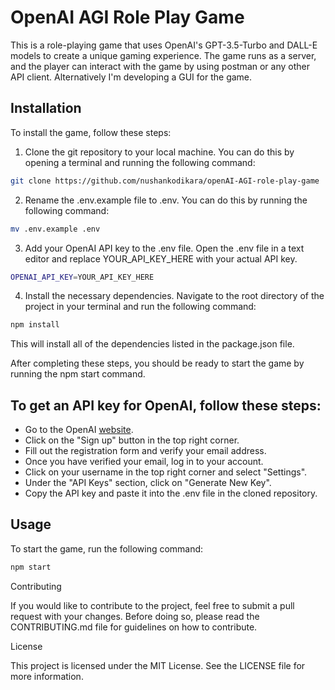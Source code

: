 # OpenAI AGI Role Play Game

This is a role-playing game that uses OpenAI's GPT-3.5-Turbo and DALL-E models to create a unique gaming experience. The game runs as a server, and the player can interact with the game by using postman or any other API client. Alternatively I'm developing a GUI for the game.

## Installation

To install the game, follow these steps:

1. Clone the git repository to your local machine. You can do this by opening a terminal and running the following command:

```bash
git clone https://github.com/nushankodikara/openAI-AGI-role-play-game
```

2. Rename the .env.example file to .env. You can do this by running the following command:

```bash
mv .env.example .env
```

3. Add your OpenAI API key to the .env file. Open the .env file in a text editor and replace YOUR_API_KEY_HERE with your actual API key.

```bash
OPENAI_API_KEY=YOUR_API_KEY_HERE
```

4. Install the necessary dependencies. Navigate to the root directory of the project in your terminal and run the following command:

```bash
npm install
```

This will install all of the dependencies listed in the package.json file.

After completing these steps, you should be ready to start the game by running the npm start command.

## To get an API key for OpenAI, follow these steps:

-   Go to the OpenAI [website](https://platform.openai.com/account/api-keys).
-   Click on the "Sign up" button in the top right corner.
-   Fill out the registration form and verify your email address.
-   Once you have verified your email, log in to your account.
-   Click on your username in the top right corner and select "Settings".
-   Under the "API Keys" section, click on "Generate New Key".
-   Copy the API key and paste it into the .env file in the cloned repository.

## Usage

To start the game, run the following command:

```bash
npm start
```

Contributing

If you would like to contribute to the project, feel free to submit a pull request with your changes. Before doing so, please read the CONTRIBUTING.md file for guidelines on how to contribute.

License

This project is licensed under the MIT License. See the LICENSE file for more information.
